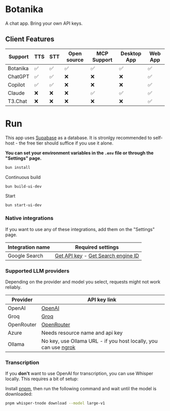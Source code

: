 # Botanika

A chat app. Bring your own API keys.

## Client Features

| Support  | TTS | STT | Open source | MCP Support | Desktop App | Web App |
|----------|-----|-----|-------------|-------------|-------------|---------|
| Botanika | ✅   | ✅   | ✅           | ✅           | ✅           | ✅       |
| ChatGPT  | ✅   | ✅   | ❌           | ❌           | ❌           | ✅       |
| Copilot  | ✅   | ✅   | ❌           | ❌           | ❌           | ✅       |
| Claude   | ❌   | ❌   | ❌           | ✅           | ✅           | ✅       |
| T3.Chat  | ❌   | ❌   | ❌           | ❌           | ❌           | ✅       |

# Run

This app uses [Supabase](https://supabase.com/) as a database. It is stronlgy recommended to self-host - the free tier should suffice if you use it alone.

**You can set your environment variables in the `.env` file or through the "Settings" page.**

```bash
bun install
```

Continuous build
```bash
bun build-ui-dev
```

Start
```bash
bun start-ui-dev
```

### Native integrations

If you want to use any of these integrations, add them on the "Settings" page.

| Integration name | Required settings                                                                                                                                     |
|------------------|-------------------------------------------------------------------------------------------------------------------------------------------------------|
| Google Search    | [Get API key](https://console.cloud.google.com/apis/dashboard) - [Get Search engine ID](https://programmablesearchengine.google.com/controlpanel/all) |

### Supported LLM providers

Depending on the provider and model you select, requests might not work reliably.

| Provider   | API key link                                                                          |
|------------|---------------------------------------------------------------------------------------|
| OpenAI     | [OpenAI](https://platform.openai.com/account/api-keys)                                |
| Groq       | [Groq](https://console.groq.com/keys)                                                 |
| OpenRouter | [OpenRouter](https://openrouter.ai/settings/keys)                                     |
| Azure      | Needs resource name and api key                                                       |
| Ollama     | No key, use Ollama URL - if you host locally, you can use [ngrok](https://ngrok.com/) |

### Transcription

If you **don't** want to use OpenAI for transcription, you can use Whisper locally. This requires a bit of setup:

Install [pnpm](https://pnpm.io/installation), then run the following command and wait until the model is downloaded:

```bash
pnpm whisper-tnode download --model large-v1
```
